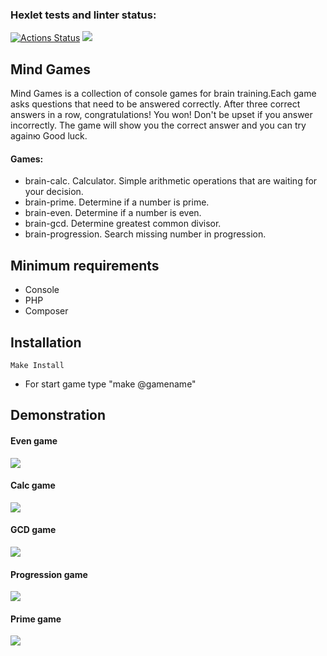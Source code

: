 ### Hexlet tests and linter status:
[![Actions Status](https://github.com/Airman57/php-project-45/workflows/hexlet-check/badge.svg)](https://github.com/Airman57/php-project-45/actions)
 <a href="https://codeclimate.com/github/Airman57/php-project-45/maintainability"><img src="https://api.codeclimate.com/v1/badges/47b14110f4bce1cd6088/maintainability" /></a>
 
 ## Mind Games

 Mind Games is a collection of console games for brain training.Each game asks questions that need to be answered correctly. After three correct answers in a row, congratulations! You won! Don't be upset if you answer incorrectly. The game will show you the correct answer and you can try againю Good luck.

 #### Games:

 * brain-calc. Calculator. Simple arithmetic operations that are waiting for your decision.
 * brain-prime. Determine if a number is prime.
 * brain-even. Determine if a number is even.
 * brain-gcd. Determine greatest common divisor.
 * brain-progression. Search missing number in progression.

 ## Minimum requirements

 * Console
 * PHP
 * Composer
 
 
 ## Installation
 
    Make Install
* For start game type "make @gamename"
       
 ## Demonstration
 #### Even game
 <a href="https://asciinema.org/a/42JjThlcrGTSQd1fOeTfTd5Db" target="_blank"><img src="https://asciinema.org/a/42JjThlcrGTSQd1fOeTfTd5Db.svg" /></a>
 #### Calc game
 <a href="https://asciinema.org/a/RwikagFyeOV0uNAOJw6o5BapN" target="_blank"><img src="https://asciinema.org/a/RwikagFyeOV0uNAOJw6o5BapN.svg" /></a>
 #### GCD game
 <a href="https://asciinema.org/a/elXexSs1d4JU3hhFupJQjw5Jx" target="_blank"><img src="https://asciinema.org/a/elXexSs1d4JU3hhFupJQjw5Jx.svg" /></a>
 #### Progression game
 <a href="https://asciinema.org/a/v0K8SYHjBQPNI370euRO7CgDa" target="_blank"><img src="https://asciinema.org/a/v0K8SYHjBQPNI370euRO7CgDa.svg" /></a>
 #### Prime game
 <a href="https://asciinema.org/a/FJfPLGZ9T3mpWZShWi0O3Y8dR" target="_blank"><img src="https://asciinema.org/a/FJfPLGZ9T3mpWZShWi0O3Y8dR.svg" /></a>

